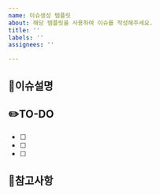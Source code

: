 ```yaml
---
name: 이슈생성 템플릿
about: 해당 템플릿을 사용하여 이슈를 작성해주세요.
title: ''
labels: ''
assignees: ''

---
```


## 🔎이슈설명
<!-- 구현할 사항에 대한 내용을 설명해주세요. -->


## ✏️TO-DO
<!-- 투두리스트를 작성해주세요. -->

- [ ]
- [ ]
- [ ]

## 📃참고사항
<!-- 참고한 사항 혹은 참고해야할 사항이 있다면 작성해주세요. -->
